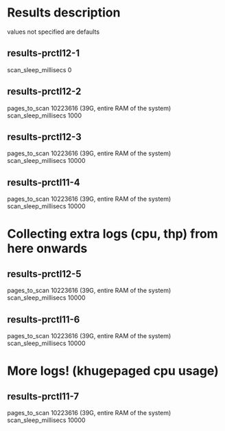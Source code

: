 # Results description
values not specified are defaults

## results-prctl12-1
scan_sleep_millisecs 0

## results-prctl12-2
pages_to_scan 10223616 (39G, entire RAM of the system) 
scan_sleep_millisecs 1000

## results-prctl12-3
pages_to_scan 10223616 (39G, entire RAM of the system) 
scan_sleep_millisecs 10000

## results-prctl11-4
pages_to_scan 10223616 (39G, entire RAM of the system) 
scan_sleep_millisecs 10000

# Collecting extra logs (cpu, thp) from here onwards
## results-prctl12-5
pages_to_scan 10223616 (39G, entire RAM of the system) 
scan_sleep_millisecs 10000

## results-prctl11-6
pages_to_scan 10223616 (39G, entire RAM of the system) 
scan_sleep_millisecs 10000

# More logs! (khugepaged cpu usage)
## results-prctl11-7
pages_to_scan 10223616 (39G, entire RAM of the system) 
scan_sleep_millisecs 10000

